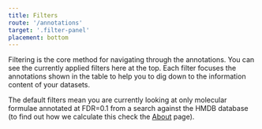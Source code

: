 ```yaml
---
title: Filters
route: '/annotations'
target: '.filter-panel'
placement: bottom
---
```

Filtering is the core method for navigating through the annotations. You can see the currently applied filters here at the top. Each filter focuses the annotations shown in the table to help you to dig down to the information content of your datasets.

The default filters mean you are currently looking at only molecular formulae annotated at FDR=0.1 from a search against the HMDB database (to find out how we calculate this check the [About](/about) page).
